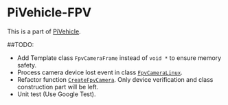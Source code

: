 # PiVehicle-FPV
This is a part of [PiVehicle](https://github.com/zxf1023818103/PiVehicle/).

##TODO:
- Add Template class `FpvCameraFrame` instead of `void *` to ensure memory safety.
- Process camera device lost event in class [`FpvCameraLinux`](https://github.com/zxf1023818103/PiVehicle-FPV/blob/master/FpvCameraLinux.h#L11).
- Refactor function [`CreateFpvCamera`](https://github.com/zxf1023818103/PiVehicle-FPV/blob/master/create_fpv_camera_linux.cc#L8). Only device verification and class construction part will be left.
- Unit test (Use Google Test).
